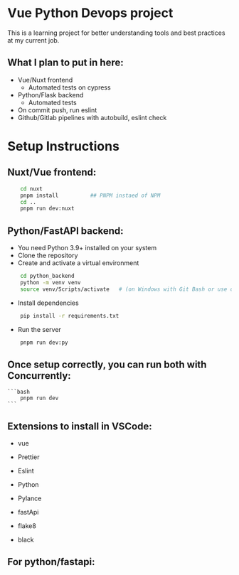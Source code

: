# Vue Python Devops project

This is a learning project for better understanding tools and best practices at my current job.

## What I plan to put in here:
- Vue/Nuxt frontend
    - Automated tests on cypress
- Python/Flask backend
    - Automated tests
- On commit push, run eslint
- Github/Gitlab pipelines with autobuild, eslint check

# Setup Instructions

## Nuxt/Vue frontend:
```bash
    cd nuxt
    pnpm install          ## PNPM instaed of NPM
    cd ..
    pnpm run dev:nuxt
```

## Python/FastAPI backend:
- You need Python 3.9+ installed on your system
- Clone the repository
- Create and activate a virtual environment
```bash
    cd python_backend
    python -m venv venv
    source venv/Scripts/activate   # (on Windows with Git Bash or use other command for your shell)
```
- Install dependencies
```bash
    pip install -r requirements.txt
```
- Run the server
```bash
    pnpm run dev:py
```

## Once setup correctly, you can run both with Concurrently:
    ```bash
        pnpm run dev
    ```

## Extensions to install in VSCode:
- vue
- Prettier
- Eslint

- Python
- Pylance
- fastApi
- flake8
- black

## For python/fastapi:
